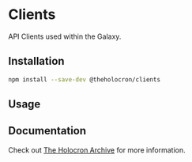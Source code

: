 # Clients

API Clients used within the Galaxy.


## Installation

```bash
npm install --save-dev @theholocron/clients
```

## Usage

<!-- add in usage -->

## Documentation

Check out [The Holocron Archive](https://docs.theholocron.dev/projects/clients/) for more information.
